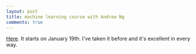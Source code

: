 ```yaml
---
layout: post
title: machine learning course with Andrew Ng
comments: true
---
```


[Here](https://www.coursera.org/course/ml). It starts on January 19th. I've taken it before and it's excellent in every way.
